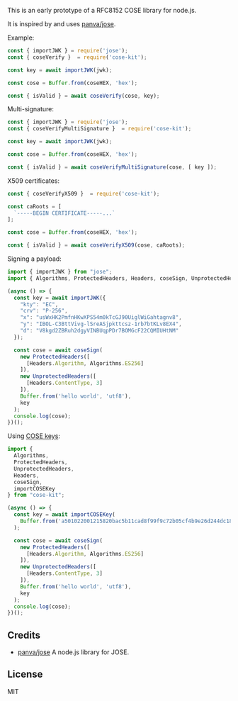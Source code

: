 This is an early prototype of a RFC8152 COSE library for node.js.

It is inspired by and uses [panva/jose](https://github.com/panva/jose).

Example:

```js
const { importJWK } = require('jose');
const { coseVerify }  = require('cose-kit');

const key = await importJWK(jwk);

const cose = Buffer.from(coseHEX, 'hex');

const { isValid } = await coseVerify(cose, key);
```

Multi-signature:

```js
const { importJWK } = require('jose');
const { coseVerifyMultiSignature }  = require('cose-kit');

const key = await importJWK(jwk);

const cose = Buffer.from(coseHEX, 'hex');

const { isValid } = await coseVerifyMultiSignature(cose, [ key ]);
```


X509 certificates:

```js
const { coseVerifyX509 }  = require('cose-kit');

const caRoots = [
  `-----BEGIN CERTIFICATE-----...`
];

const cose = Buffer.from(coseHEX, 'hex');

const { isValid } = await coseVerifyX509(cose, caRoots);
```

Signing a payload:


```js
import { importJWK } from "jose";
import { Algorithms, ProtectedHeaders, Headers, coseSign, UnprotectedHeaders } from "cose-kit";

(async () => {
  const key = await importJWK({
    "kty": "EC",
    "crv": "P-256",
    "x": "usWxHK2PmfnHKwXPS54m0kTcGJ90UiglWiGahtagnv8",
    "y": "IBOL-C3BttVivg-lSreASjpkttcsz-1rb7btKLv8EX4",
    "d": "V8kgd2ZBRuh2dgyVINBUqpPDr7BOMGcF22CQMIUHtNM"
  });

  const cose = await coseSign(
    new ProtectedHeaders([
      [Headers.Algorithm, Algorithms.ES256]
    ]),
    new UnprotectedHeaders([
      [Headers.ContentType, 3]
    ]),
    Buffer.from('hello world', 'utf8'),
    key
  );
  console.log(cose);
})();
```

Using [COSE keys](https://datatracker.ietf.org/doc/html/rfc8152#section-7):

```js
import {
  Algorithms,
  ProtectedHeaders,
  UnprotectedHeaders,
  Headers,
  coseSign,
  importCOSEKey
} from "cose-kit";

(async () => {
  const key = await importCOSEKey(
    Buffer.from('a501022001215820bac5b11cad8f99f9c72b05cf4b9e26d244dc189f745228255a219a86d6a09eff22582020138bf82dc1b6d562be0fa54ab7804a3a64b6d72ccfed6b6fb6ed28bbfc117e23582057c92077664146e876760c9520d054aa93c3afb04e306705db6090308507b4d3', 'hex')
  );

  const cose = await coseSign(
    new ProtectedHeaders([
      [Headers.Algorithm, Algorithms.ES256]
    ]),
    new UnprotectedHeaders([
      [Headers.ContentType, 3]
    ]),
    Buffer.from('hello world', 'utf8'),
    key
  );
  console.log(cose);
})();
```

## Credits
-  [panva/jose](https://github.com/panva/jose) A node.js library for JOSE.


## License

MIT
